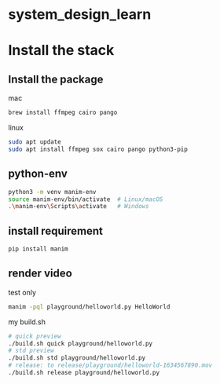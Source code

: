 # system_design_learn
# Install the stack
## Install the package
mac
```bash
brew install ffmpeg cairo pango
```
linux
```bash
sudo apt update
sudo apt install ffmpeg sox cairo pango python3-pip
```
## python-env
```bash
python3 -m venv manim-env
source manim-env/bin/activate  # Linux/macOS
.\manim-env\Scripts\activate   # Windows
```

## install requirement
```bash
pip install manim
```

## render video
test only
```bash
manim -pql playground/helloworld.py HelloWorld
```
my build.sh
```bash
# quick preview
./build.sh quick playground/helloworld.py
# std preview
./build.sh std playground/helloworld.py
# release: to release/playground/helloworld-1634567890.mov
./build.sh release playground/helloworld.py
```
